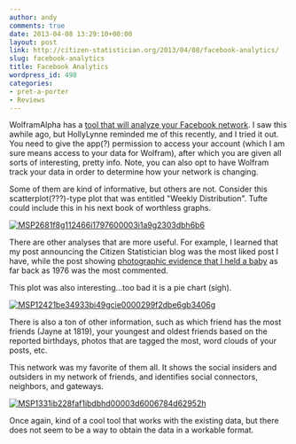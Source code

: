 ```yaml
---
author: andy
comments: true
date: 2013-04-08 13:29:10+00:00
layout: post
link: http://citizen-statistician.org/2013/04/08/facebook-analytics/
slug: facebook-analytics
title: Facebook Analytics
wordpress_id: 498
categories:
- pret-a-porter
- Reviews
---
```


WolframAlpha has a [tool that will analyze your Facebook network](http://www.wolframalpha.com/input/?i=facebook+report). I saw this awhile ago, but HollyLynne reminded me of this recently, and I tried it out. You need to give the app(?) permission to access your account (which I am sure means access to your data for Wolfram), after which you are given all sorts of interesting, pretty info. Note, you can also opt to have Wolfram track your data in order to determine how your network is changing.

Some of them are kind of informative, but others are not. Consider this scatterplot(???)-type plot that was entitled "Weekly Distribution". Tufte could include this in his next book of worthless graphs.

[![MSP2681f8g112466i1797600003i1a9g2303dbh6b6](http://citizen-statistician.org/wp-content/uploads/2013/04/MSP2681f8g112466i1797600003i1a9g2303dbh6b6.gif)](http://citizen-statistician.org/wp-content/uploads/2013/04/MSP2681f8g112466i1797600003i1a9g2303dbh6b6.gif)

There are other analyses that are more useful. For example, I learned that my post announcing the Citizen Statistician blog was the most liked post I have, while the post showing [photographic evidence that I held a baby](https://www.facebook.com/photo.php?fbid=10102771615851550&set=a.10102366866707080.3505368.13917256&type=1&permPage=1) as far back as 1976 was the most commented.

This plot was also interesting...too bad it is a pie chart (sigh).

[![MSP12421be34933bi49gcie0000299f2dbe6gb3406g](http://citizen-statistician.org/wp-content/uploads/2013/04/MSP12421be34933bi49gcie0000299f2dbe6gb3406g.gif)](http://citizen-statistician.org/wp-content/uploads/2013/04/MSP12421be34933bi49gcie0000299f2dbe6gb3406g.gif)

There is also a ton of other information, such as which friend has the most friends (Jayne at 1819), your youngest and oldest friends based on the reported birthdays, photos that are tagged the most, word clouds of your posts, etc.

This network was my favorite of them all. It shows the social insiders and outsiders in my network of friends, and identifies social connectors, neighbors, and gateways.

[![MSP1331ib228faf1ibdbhd00003d6006784d62952h](http://citizen-statistician.org/wp-content/uploads/2013/04/MSP1331ib228faf1ibdbhd00003d6006784d62952h.gif)](http://citizen-statistician.org/wp-content/uploads/2013/04/MSP1331ib228faf1ibdbhd00003d6006784d62952h.gif)

Once again, kind of a cool tool that works with the existing data, but there does not seem to be a way to obtain the data in a workable format.
